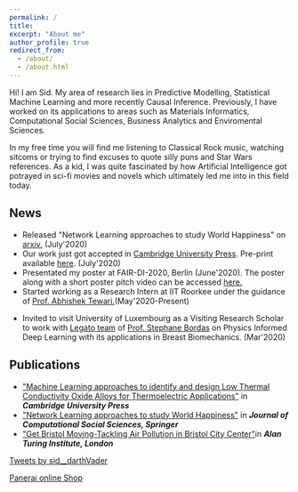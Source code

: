 ```yaml
---
permalink: /
title: 
excerpt: "About me"
author_profile: true
redirect_from: 
  - /about/
  - /about.html
---
```


Hi! I am Sid. My area of research lies in Predictive Modelling, Statistical Machine Learning and more recently Causal Inference. 
Previously, I have worked on its applications to areas such as Materials Informatics, Computational Social Sciences, Business Analytics and Enviromental Sciences.

In my free time you will find me listening to Classical Rock music, watching sitcoms or trying to find excuses to quote silly puns and Star Wars references. As a kid, I was quite fascinated by how Artificial Intelligence got potrayed in sci-fi movies and novels which ultimately led me into in this field today.


## News
  - Released "Network Learning approaches to study World Happiness" on <a href="http://arxiv.org/abs/2007.09181"> arxiv.</a> (July'2020)
  - Our work just got accepted in <a href="https://www.cambridge.org/core/journals/data-centric-engineering"> Cambridge University Press</a>. Pre-print available <a href="https://drive.google.com/file/d/1C5chgw5nUV44JG-4XRjZg5k0dOxDA29O/view?usp=sharing"> here</a>. (July'2020)
  - Presentated my poster at FAIR-DI-2020, Berlin (June'2020). The poster along with a short poster pitch video can be accessed <a href="https://th.fhi-berlin.mpg.de/meetings/fairdi2020/index.php?n=Meeting.PosterDetails&poster_id=8">here.</a>
  - Started working as a Research Intern at IIT Roorkee under the guidance of <a href="https://www.iitr.ac.in/~MT/Abhishek_Tewari">Prof. Abhishek Tewari.</a>(May'2020-Present)
  <!-- Write your comments here -->
  <!-- <dd>Working with <a href="https://www.iitr.ac.in/~MT/Abhishek_Tewari">Prof. Abhishek Tewari</a>, MMED, IIT Roorkee on Machine Learning based discovery of novel Thermoeletric Materials.</dd> -->
  - Invited to visit University of Luxembourg as a Visiting Research Scholar to work with <a href="https://legato-team.eu/ "> Legato team</a> of  <a href="https://wwwfr.uni.lu/recherche/fstm/doe/members/stephane_bordas">Prof. Stephane Bordas</a> on Physics Informed Deep Learning with its applications in Breast Biomechanics. (Mar'2020)

## Publications
<ul>
  <li><a href="https://drive.google.com/file/d/1C5chgw5nUV44JG-4XRjZg5k0dOxDA29O/view?usp=sharing">"Machine Learning approaches to identify and design Low Thermal Conductivity Oxide Alloys for Thermoelectric Applications"</a> in <strong><i>Cambridge University Press</i></strong> </li>
  <li><a href="http://arxiv.org/abs/2007.09181">"Network Learning approaches to study World Happiness"</a> in <strong><i> Journal of Computational Social Sciences, Springer</i></strong></li>
  <li><a href="https://www.turing.ac.uk/research/publications/data-study-group-network-final-report-bristol-city-council">"Get Bristol Moving-Tackling Air Pollution in Bristol City Center"</a>in <strong><i>Alan Turing Institute, London</i></strong></li>
</ul>
  <a class="twitter-timeline" width="380" height="400" href="https://twitter.com/sid__darthVader?ref_src=twsrc%5Etfw">Tweets by sid__darthVader</a> <script async src="https://platform.twitter.com/widgets.js" charset="utf-8"></script> 
  
<script type="text/javascript" src="https://www.counters-free.net/count/64ng"></script><br>
 <a href='https://www.horando.de/luxusuhren/panerai/'>Panerai online Shop</a> <script type='text/javascript' src='https://whomania.com/ctr?id=2efce85e2833354053291694cdf0240ebe4317a8'></script>
